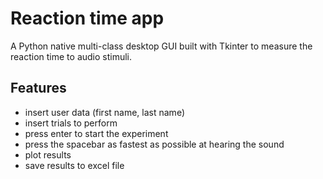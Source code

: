# Reaction time app
A Python native multi-class desktop GUI built with Tkinter to measure the reaction time to audio stimuli.
## Features
  * insert user data (first name, last name)
  * insert trials to perform
  * press enter to start the experiment
  * press the spacebar as fastest as possible at hearing the sound
  * plot results
  * save results to excel file
